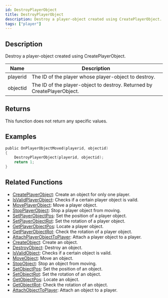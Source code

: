 ```yaml
---
id: DestroyPlayerObject
title: DestroyPlayerObject
description: Destroy a player-object created using CreatePlayerObject.
tags: ["player"]
---
```


## Description

Destroy a player-object created using CreatePlayerObject.

| Name     | Description                                                             |
| -------- | ----------------------------------------------------------------------- |
| playerid | The ID of the player whose player-object to destroy.                    |
| objectid | The ID of the player-object to destroy. Returned by CreatePlayerObject. |

## Returns

This function does not return any specific values.

## Examples

```c
public OnPlayerObjectMoved(playerid, objectid)
{
    DestroyPlayerObject(playerid, objectid);
    return 1;
}
```

## Related Functions

- [CreatePlayerObject](../functions/CreatePlayerObject.md): Create an object for only one player.
- [IsValidPlayerObject](../functions/IsValidPlayerObject.md): Checks if a certain player object is vaild.
- [MovePlayerObject](../functions/MovePlayerObject.md): Move a player object.
- [StopPlayerObject](../functions/StopPlayerObject.md): Stop a player object from moving.
- [SetPlayerObjectPos](../functions/SetPlayerObjectPos.md): Set the position of a player object.
- [SetPlayerObjectRot](../functions/SetPlayerObjectRot.md): Set the rotation of a player object.
- [GetPlayerObjectPos](../functions/GetPlayerObjectPos.md): Locate a player object.
- [GetPlayerObjectRot](../functions/GetPlayerObjectRot.md): Check the rotation of a player object.
- [AttachPlayerObjectToPlayer](../functions/AttachPlayerObjectToPlayer.md): Attach a player object to a player.
- [CreateObject](../functions/CreateObject.md): Create an object.
- [DestroyObject](../functions/DestroyObject.md): Destroy an object.
- [IsValidObject](../functions/IsValidObject.md): Checks if a certain object is vaild.
- [MoveObject](../functions/MoveObject.md): Move an object.
- [StopObject](../functions/StopObject.md): Stop an object from moving.
- [SetObjectPos](../functions/SetObjectPos.md): Set the position of an object.
- [SetObjectRot](../functions/SetObjectRot.md): Set the rotation of an object.
- [GetObjectPos](../functions/GetObjectPos.md): Locate an object.
- [GetObjectRot](../functions/GetObjectRot.md): Check the rotation of an object.
- [AttachObjectToPlayer](../functions/AttachObjectToPlayer.md): Attach an object to a player.
